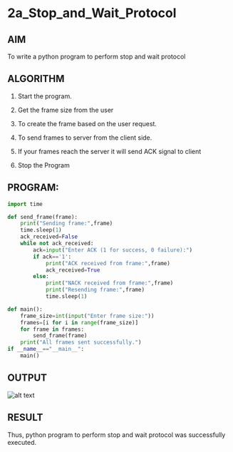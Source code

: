 # 2a_Stop_and_Wait_Protocol
## AIM 
To write a python program to perform stop and wait protocol

## ALGORITHM
1. Start the program.

2. Get the frame size from the user
3. To create the frame based on the user request.
4. To send frames to server from the client side.
5. If your frames reach the server it will send ACK signal to client
6. Stop the Program

## PROGRAM:
```python
import time

def send_frame(frame):
    print("Sending frame:",frame)
    time.sleep(1)
    ack_received=False
    while not ack_received:
        ack=input("Enter ACK (1 for success, 0 failure):")
        if ack=='1':
            print("ACK received from frame:",frame)
            ack_received=True
        else:
            print("NACK received from frame:",frame)
            print("Resending frame:",frame)
            time.sleep(1)

def main():
    frame_size=int(input("Enter frame size:"))
    frames=[i for i in range(frame_size)]
    for frame in frames:
        send_frame(frame)
    print("All frames sent successfully.")
if __name__=="__main__":
    main()
```
## OUTPUT

![alt text](image.png)

## RESULT
Thus, python program to perform stop and wait protocol was successfully executed.
